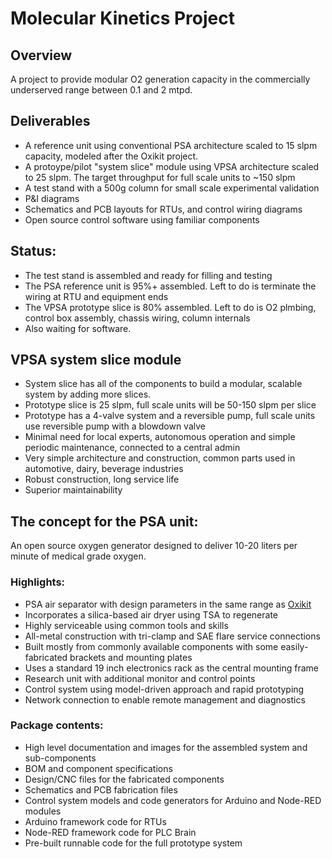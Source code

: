 # Molecular Kinetics Project

## Overview

A project to provide modular O2 generation capacity in the commercially underserved range between 0.1 and 2 mtpd.

## Deliverables
- A reference unit using conventional PSA architecture scaled to 15 slpm capacity, modeled after the Oxikit project.
- A protoype/pilot "system slice" module using VPSA architecture scaled to 25 slpm. The target throughput for full scale units to ~150 slpm
- A test stand with a 500g column for small scale experimental validation
- P&I diagrams
- Schematics and PCB layouts for RTUs, and control wiring diagrams
- Open source control software using familiar components

## Status:

- The test stand is assembled and ready for filling and testing
- The PSA reference unit is 95%+ assembled. Left to do is terminate the wiring at RTU and equipment ends
- The VPSA prototype slice is 80% assembled. Left to do is O2 plmbing, control box assembly, chassis wiring, column internals
- Also waiting for software.

## VPSA system slice module

- System slice has all of the components to build a modular, scalable system by adding more slices.
- Prototype slice is 25 slpm, full scale units will be 50-150 slpm per slice
- Prototype has a 4-valve system and a reversible pump, full scale units use reversible pump with a blowdown valve
- Minimal need for local experts, autonomous operation and simple periodic maintenance, connected to a central admin
- Very simple architecture and construction, common parts used in automotive, dairy, beverage industries
- Robust construction, long service life
- Superior maintainability

## The concept for the PSA unit:

An open source oxygen generator designed to deliver 10-20 liters per minute of medical grade oxygen.

### Highlights:
* PSA air separator with design parameters in the same range as [Oxikit](https://oxikit.com/) 
* Incorporates a silica-based air dryer using TSA to regenerate
* Highly serviceable using common tools and skills
* All-metal construction with tri-clamp and SAE flare service connections
* Built mostly from commonly available components with some easily-fabricated brackets and mounting plates
* Uses a standard 19 inch electronics rack as the central mounting frame
* Research unit with additional monitor and control points
* Control system using model-driven approach and rapid prototyping
* Network connection to enable remote management and diagnostics

### Package contents:
* High level documentation and images for the assembled system and sub-components
* BOM and component specifications
* Design/CNC files for the fabricated components
* Schematics and PCB fabrication files
* Control system models and code generators for Arduino and Node-RED modules
* Arduino framework code for RTUs
* Node-RED framework code for PLC Brain
* Pre-built runnable code for the full prototype system

